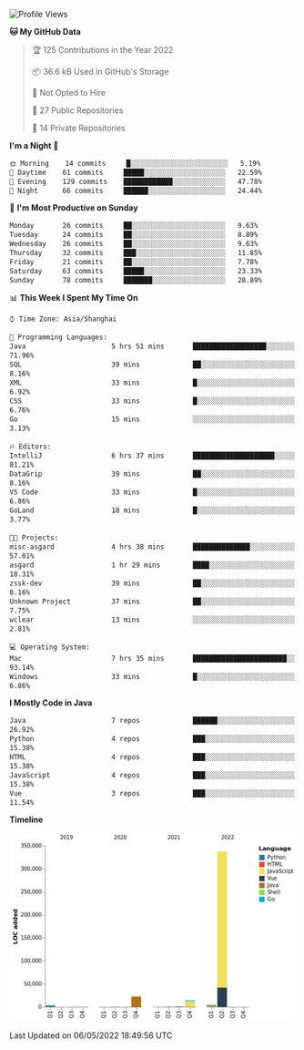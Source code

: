 <!--START_SECTION:waka-->
![Profile Views](http://img.shields.io/badge/Profile%20Views-0-blue)

**🐱 My GitHub Data** 

> 🏆 125 Contributions in the Year 2022
 > 
> 📦 36.6 kB Used in GitHub's Storage 
 > 
> 🚫 Not Opted to Hire
 > 
> 📜 27 Public Repositories 
 > 
> 🔑 14 Private Repositories  
 > 
**I'm a Night 🦉** 

```text
🌞 Morning    14 commits     █░░░░░░░░░░░░░░░░░░░░░░░░   5.19% 
🌆 Daytime    61 commits     █████░░░░░░░░░░░░░░░░░░░░   22.59% 
🌃 Evening    129 commits    ████████████░░░░░░░░░░░░░   47.78% 
🌙 Night      66 commits     ██████░░░░░░░░░░░░░░░░░░░   24.44%

```
📅 **I'm Most Productive on Sunday** 

```text
Monday       26 commits     ██░░░░░░░░░░░░░░░░░░░░░░░   9.63% 
Tuesday      24 commits     ██░░░░░░░░░░░░░░░░░░░░░░░   8.89% 
Wednesday    26 commits     ██░░░░░░░░░░░░░░░░░░░░░░░   9.63% 
Thursday     32 commits     ███░░░░░░░░░░░░░░░░░░░░░░   11.85% 
Friday       21 commits     ██░░░░░░░░░░░░░░░░░░░░░░░   7.78% 
Saturday     63 commits     █████░░░░░░░░░░░░░░░░░░░░   23.33% 
Sunday       78 commits     ███████░░░░░░░░░░░░░░░░░░   28.89%

```


📊 **This Week I Spent My Time On** 

```text
⌚︎ Time Zone: Asia/Shanghai

💬 Programming Languages: 
Java                     5 hrs 51 mins       ██████████████████░░░░░░░   71.96% 
SQL                      39 mins             ██░░░░░░░░░░░░░░░░░░░░░░░   8.16% 
XML                      33 mins             █░░░░░░░░░░░░░░░░░░░░░░░░   6.92% 
CSS                      33 mins             █░░░░░░░░░░░░░░░░░░░░░░░░   6.76% 
Go                       15 mins             ░░░░░░░░░░░░░░░░░░░░░░░░░   3.13%

🔥 Editors: 
IntelliJ                 6 hrs 37 mins       ████████████████████░░░░░   81.21% 
DataGrip                 39 mins             ██░░░░░░░░░░░░░░░░░░░░░░░   8.16% 
VS Code                  33 mins             █░░░░░░░░░░░░░░░░░░░░░░░░   6.86% 
GoLand                   18 mins             █░░░░░░░░░░░░░░░░░░░░░░░░   3.77%

🐱‍💻 Projects: 
misc-asgard              4 hrs 38 mins       ██████████████░░░░░░░░░░░   57.01% 
asgard                   1 hr 29 mins        ████░░░░░░░░░░░░░░░░░░░░░   18.31% 
zssk-dev                 39 mins             ██░░░░░░░░░░░░░░░░░░░░░░░   8.16% 
Unknown Project          37 mins             ██░░░░░░░░░░░░░░░░░░░░░░░   7.75% 
wclear                   13 mins             ░░░░░░░░░░░░░░░░░░░░░░░░░   2.81%

💻 Operating System: 
Mac                      7 hrs 35 mins       ███████████████████████░░   93.14% 
Windows                  33 mins             █░░░░░░░░░░░░░░░░░░░░░░░░   6.86%

```

**I Mostly Code in Java** 

```text
Java                     7 repos             ██████░░░░░░░░░░░░░░░░░░░   26.92% 
Python                   4 repos             ███░░░░░░░░░░░░░░░░░░░░░░   15.38% 
HTML                     4 repos             ███░░░░░░░░░░░░░░░░░░░░░░   15.38% 
JavaScript               4 repos             ███░░░░░░░░░░░░░░░░░░░░░░   15.38% 
Vue                      3 repos             ███░░░░░░░░░░░░░░░░░░░░░░   11.54%

```


**Timeline**

![Chart not found](https://raw.githubusercontent.com/youtiaoguagua/youtiaoguagua/master/charts/bar_graph.png) 


 Last Updated on 06/05/2022 18:49:56 UTC
<!--END_SECTION:waka-->